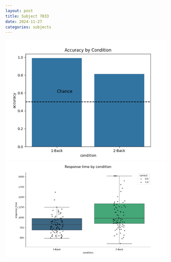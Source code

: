 ```yaml
---
layout: post
title: Subject 7033
date: 2024-11-27
categories: subjects
---
```


![](data/7033/run-12/7033_ATS_acc.png)
![](data/7033/run-12/7033_ATS_rt.png)
